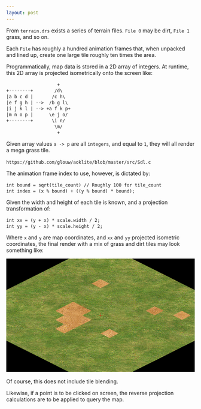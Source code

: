 ```yaml
---
layout: post
---
```


From `terrain.drs` exists a series of terrain files. `File 0` may be dirt, `File 1` grass, and so on.

Each `File` has roughly a hundred animation frames that, when unpacked and lined up, create
one large tile roughly ten times the area.

Programmatically, map data is stored in a 2D array of integers. At runtime, this 2D
array is projected isometrically onto the screen like:

                       +
    +--------+        /d\
    |a b c d |       /c h\
    |e f g h | -->  /b g l\
    |i j k l | --> +a f k p+
    |m n o p |      \e j o/
    +--------+       \i n/
                      \m/
                       +

Given array values `a -> p` are all `integers`, and equal to `1`, they will all render
a mega grass tile.

`https://github.com/glouw/aoklite/blob/master/src/Sdl.c`

The animation frame index to use, however, is dictated by:

    int bound = sqrt(tile_count) // Roughly 100 for tile_count
    int index = (x % bound) + ((y % bound) * bound);

Given the width and height of each tile is known, and a projection
transformation of:

    int xx = (y + x) * scale.width / 2;
    int yy = (y - x) * scale.height / 2;

Where `x` and `y` are map coordinates, and `xx` and `yy` projected isometric coordinates,
the final render with a mix of grass and dirt tiles may look something like:

![](/images/aoklite/2019-04-06-053120_1000x600_scrot.png)

Of course, this does not include tile blending.

Likewise, if a point is to be clicked on screen, the reverse projection calculations are
to be applied to query the map.
